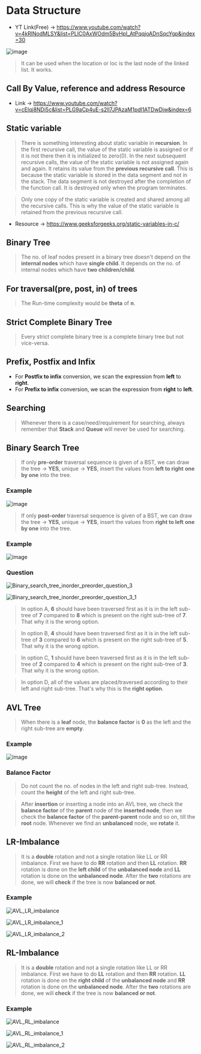 # Data Structure

* YT Link(Free) -> https://www.youtube.com/watch?v=4kRlNodMLSY&list=PLIC0AxWOdm5BvHpI_AtPqqjoADnSqcYgp&index=30

![image](https://user-images.githubusercontent.com/54589605/199019468-cd279322-17dc-4425-b4bc-665e970d393e.png)
> It can be used when the location or loc is the last node of the linked list. It works.

## Call By Value, reference and address Resource

* Link -> https://www.youtube.com/watch?v=cElqj8NDi5c&list=PLG9aCp4uE-s2ll7JPAzaM1pdl1ATDwDjw&index=6

## Static variable

> There is something interesting about static variable in **recursion**. In the first recursive call, the value of the static variable is assigned or if it is not there then it is initialized to zero(0). In the next subsequent recursive calls, the value of the static variable is not assigned again and again. It retains its value from the **previous recursive call**. This is because the static variable is stored in the data segment and not in the stack. The data segment is not destroyed after the completion of the function call. It is destroyed only when the program terminates.

> Only one copy of the static variable is created and shared among all the recursive calls. This is why the value of the static variable is retained from the previous recursive call.

* Resource -> https://www.geeksforgeeks.org/static-variables-in-c/

## Binary Tree

> The no. of leaf nodes present in a binary tree doesn't depend on the **internal nodes** which have **single child**. It depends on the no. of internal nodes which have **two children/child**.

## For traversal(pre, post, in) of trees

> The Run-time complexity would be **theta** of **n**.



## Strict Complete Binary Tree

> Every strict complete binary tree is a complete binary tree but not vice-versa.


## Prefix, Postfix and Infix

* For **Postfix to infix** conversion, we scan the expression from **left** to **right**.
* For **Prefix to infix** conversion, we scan the expression from **right** to **left**.

## Searching

> Whenever there is a case/need/requirement for searching, always remember that **Stack** and **Queue** will never be used for searching.

## Binary Search Tree

> If only **pre-order** traversal sequence is given of a BST, we can draw the tree -> **YES**, unique -> **YES**, insert the values from **left to right** **one by one** into the tree.

### Example
![image](https://user-images.githubusercontent.com/54589605/200232435-1d659b6e-24e8-4f32-8d29-417c0c48a9ae.png)

> If only **post-order** traversal sequence is given of a BST, we can draw the tree -> **YES**, unique -> **YES**, insert the values from **right to left** **one by one** into the tree.

### Example
![image](https://user-images.githubusercontent.com/54589605/200236133-18b6aeb5-e644-408e-a10d-b4f3a043f283.png)

### Question
![Binary_search_tree_inorder_preorder_question_3](https://user-images.githubusercontent.com/54589605/200238352-a3206274-d4ae-46d4-9e4a-a6ee83706f21.png)

![Binary_search_tree_inorder_preorder_question_3_1](https://user-images.githubusercontent.com/54589605/200238609-fc827d3d-0513-4cae-acec-ed1e94bfb5da.png)

> In option A, **6** should have been traversed first as it is in the left sub-tree of **7** compared to **8** which is present on the right sub-tree of **7**. That why it is the wrong option.

> In option B, **4** should have been traversed first as it is in the left sub-tree of **3** compared to **6** which is present on the right sub-tree of **5**. That why it is the wrong option.

> In option C, **1** should have been traversed first as it is in the left sub-tree of **2** compared to **4** which is present on the right sub-tree of **3**. That why it is the wrong option.

> In option D, all of the values are placed/traversed according to their left and right sub-tree. That's why this is the **right option**.

## AVL Tree

> When there is a **leaf** node, the **balance factor** is **0** as the left and the right sub-tree are **empty**.

### Example
![image](https://user-images.githubusercontent.com/54589605/200469974-fb4526d0-6dc5-44fb-aba2-ca36e664bf2b.png)

### Balance Factor

> Do not count the no. of nodes in the left and right sub-tree. Instead, count the **height** of the left and right sub-tree.

> After **insertion** or inserting a node into an AVL tree, we check the **balance factor** of the **parent** node of the **inserted node**, then we check the **balance factor** of the **parent-parent** node and so on, till the **root** node.
> Whenever we find an **unbalanced** node, we **rotate** it.

## LR-Imbalance

> It is a **double** rotation and not a single rotation like LL or RR imbalance. First we have to do **RR** rotation and then **LL** rotation. **RR** rotation is done on the **left child** of the **unbalanced node** and **LL** rotation is done on the **unbalanced node**.
> After the **two** rotations are done, we will **check** if the tree is now **balanced or not**.
> 
### Example
![AVL_LR_imbalance](https://user-images.githubusercontent.com/54589605/200483462-3e2182a0-23d4-44d9-a7c8-9fd192a79e40.png)

![AVL_LR_imbalance_1](https://user-images.githubusercontent.com/54589605/200483510-bc8a63de-c79e-44f1-959d-7ae8f2423352.png)

![AVL_LR_imbalance_2](https://user-images.githubusercontent.com/54589605/200483496-b2dc10bc-0f85-4466-a891-fd941e534e79.png)

## RL-Imbalance

> It is a **double** rotation and not a single rotation like LL or RR imbalance. First we have to do **LL** rotation and then **RR** rotation. **LL** rotation is done on the **right child** of the **unbalanced node** and **RR** rotation is done on the **unbalanced node**.
> After the **two** rotations are done, we will **check** if the tree is now **balanced or not**.

### Example
![AVL_RL_imbalance](https://user-images.githubusercontent.com/54589605/200483694-8799f364-4281-4ace-9e7e-b2f779517076.png)

![AVL_RL_imbalance_1](https://user-images.githubusercontent.com/54589605/200483703-cf4e2685-a0b0-43c1-aa1a-5f4f7344d8a8.png)

![AVL_RL_imbalance_2](https://user-images.githubusercontent.com/54589605/200483722-ebf90fef-7452-4232-9406-a7bd183b0a18.png)






